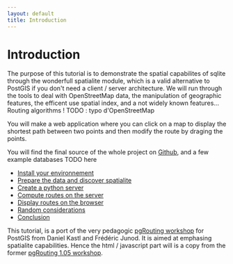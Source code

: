 ```yaml
---
layout: default
title: Introduction
---
```

Introduction
=========


The purpose of this tutorial is to demonstrate the spatial capabilites of sqlite through the wonderfull spatialite module, which is a valid alternative to PostGIS if you don't need a client / server architecture.
We will run through the tools to deal with OpenStreetMap data, the manipulation of geographic features, the efficent use spatial index, and a not widely known features... Routing algorithms !
TODO : typo d'OpenStreetMap

You will make a web application where you can click on a map to display the shortest path between two points and then modify the route by draging the points.

You will find the final source of the whole project on [Github](http://www.github.com/jbernardes/astarlite), and a few example databases TODO here

* [Install your environnement](install.html)
* [Prepare the data and discover spatialite](data.html)
* [Create a python server](server1.html)
* [Compute routes on the server](server2.html)
* [Display routes on the browser](client.html)
* [Random considerations](considerations.html)
* [Conclusion](conclusion.html)

This tutorial, is a port of the very pedagogic [pgRouting workshop](http://workshop.pgrouting.com) for PostGIS from Daniel Kastl and Frédéric Junod. It is aimed at emphasing spatialite capabilities. Hence the html / javascript part will is a copy from the former [pgRouting 1.05 workshop](http://postgis.fr/chrome/site/docs/workshop-routing-foss4g/docs/_build/html/chapters/geoext_client.html).
